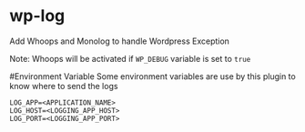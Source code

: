 # wp-log
Add Whoops and Monolog to handle Wordpress Exception

Note: Whoops will be activated if `WP_DEBUG` variable is set to `true`

#Environment Variable
Some environment variables are use by this plugin to know where to send the logs

```
LOG_APP=<APPLICATION_NAME>
LOG_HOST=<LOGGING_APP_HOST>
LOG_PORT=<LOGGING_APP_PORT>
```
